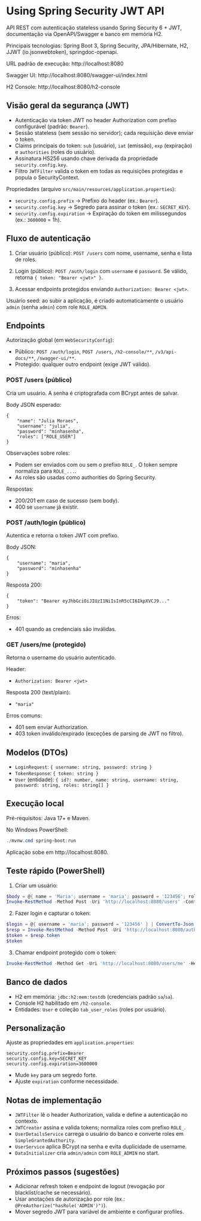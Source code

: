 # Using Spring Security JWT API

API REST com autenticação stateless usando Spring Security 6 + JWT, documentação via OpenAPI/Swagger e banco em memória H2.

Principais tecnologias: Spring Boot 3, Spring Security, JPA/Hibernate, H2, JJWT (io.jsonwebtoken), springdoc-openapi.

URL padrão de execução: http://localhost:8080

Swagger UI: http://localhost:8080/swagger-ui/index.html

H2 Console: http://localhost:8080/h2-console

## Visão geral da segurança (JWT)

- Autenticação via token JWT no header Authorization com prefixo configurável (padrão: `Bearer`).
- Sessão stateless (sem sessão no servidor); cada requisição deve enviar o token.
- Claims principais do token: `sub` (usuário), `iat` (emissão), `exp` (expiração) e `authorities` (roles do usuário).
- Assinatura HS256 usando chave derivada da propriedade `security.config.key`.
- Filtro `JWTFilter` valida o token em todas as requisições protegidas e popula o SecurityContext.

Propriedades (arquivo `src/main/resources/application.properties`):

- `security.config.prefix` → Prefixo do header (ex.: `Bearer`).
- `security.config.key` → Segredo para assinar o token (ex.: `SECRET_KEY`).
- `security.config.expiration` → Expiração do token em milissegundos (ex.: `3600000` = 1h).

## Fluxo de autenticação

1) Criar usuário (público): `POST /users` com nome, username, senha e lista de roles.

2) Login (público): `POST /auth/login` com `username` e `password`. Se válido, retorna `{ token: "Bearer <jwt>" }`.

3) Acessar endpoints protegidos enviando `Authorization: Bearer <jwt>`.

Usuário seed: ao subir a aplicação, é criado automaticamente o usuário `admin` (senha `admin`) com role `ROLE_ADMIN`.

## Endpoints

Autorização global (em `WebSecurityConfig`):

- Público: `POST /auth/login`, `POST /users`, `/h2-console/**`, `/v3/api-docs/**`, `/swagger-ui/**`.
- Protegido: qualquer outro endpoint (exige JWT válido).

### POST /users (público)

Cria um usuário. A senha é criptografada com BCrypt antes de salvar.

Body JSON esperado:

```
{
	"name": "Julia Moraes",
	"username": "julia",
	"password": "minhasenha",
	"roles": ["ROLE_USER"]
}
```

Observações sobre roles:
- Podem ser enviados com ou sem o prefixo `ROLE_`. O token sempre normaliza para `ROLE_...`.
- As roles são usadas como authorities do Spring Security.

Respostas:
- 200/201 em caso de sucesso (sem body).
- 400 se `username` já existir.

### POST /auth/login (público)

Autentica e retorna o token JWT com prefixo.

Body JSON:

```
{
	"username": "maria",
	"password": "minhasenha"
}
```

Resposta 200:

```
{
	"token": "Bearer eyJhbGciOiJIUzI1NiIsInR5cCI6IkpXVCJ9..."
}
```

Erros:
- 401 quando as credenciais são inválidas.

### GET /users/me (protegido)

Retorna o username do usuário autenticado.

Header:
- `Authorization: Bearer <jwt>`

Resposta 200 (text/plain):
- `"maria"`

Erros comuns:
- 401 sem enviar Authorization.
- 403 token inválido/expirado (exceções de parsing de JWT no filtro).

## Modelos (DTOs)

- `LoginRequest`: `{ username: string, password: string }`
- `TokenResponse`: `{ token: string }`
- `User` (entidade): `{ id?: number, name: string, username: string, password: string, roles: string[] }`

## Execução local

Pré-requisitos: Java 17+ e Maven.

No Windows PowerShell:

```powershell
./mvnw.cmd spring-boot:run
```

Aplicação sobe em http://localhost:8080.

## Teste rápido (PowerShell)

1) Criar um usuário:

```powershell
$body = @{ name = 'Maria'; username = 'maria'; password = '123456'; roles = @('ROLE_USER') } | ConvertTo-Json
Invoke-RestMethod -Method Post -Uri 'http://localhost:8080/users' -ContentType 'application/json' -Body $body
```

2) Fazer login e capturar o token:

```powershell
$login = @{ username = 'maria'; password = '123456' } | ConvertTo-Json
$resp = Invoke-RestMethod -Method Post -Uri 'http://localhost:8080/auth/login' -ContentType 'application/json' -Body $login
$token = $resp.token
$token
```

3) Chamar endpoint protegido com o token:

```powershell
Invoke-RestMethod -Method Get -Uri 'http://localhost:8080/users/me' -Headers @{ Authorization = $token }
```

## Banco de dados

- H2 em memória: `jdbc:h2:mem:testdb` (credenciais padrão `sa`/`sa`).
- Console H2 habilitado em `/h2-console`.
- Entidades: `User` e coleção `tab_user_roles` (roles por usuário).

## Personalização

Ajuste as propriedades em `application.properties`:

```
security.config.prefix=Bearer
security.config.key=SECRET_KEY
security.config.expiration=3600000
```

- Mude `key` para um segredo forte.
- Ajuste `expiration` conforme necessidade.

## Notas de implementação

- `JWTFilter` lê o header Authorization, valida e define a autenticação no contexto.
- `JWTCreator` assina e valida tokens; normaliza roles com prefixo `ROLE_`.
- `UserDetailsService` carrega o usuário do banco e converte roles em `SimpleGrantedAuthority`.
- `UserService` aplica BCrypt na senha e evita duplicidade de username.
- `DataInitializer` cria `admin/admin` com `ROLE_ADMIN` no start.

## Próximos passos (sugestões)

- Adicionar refresh token e endpoint de logout (revogação por blacklist/cache se necessário).
- Usar anotações de autorização por role (ex.: `@PreAuthorize("hasRole('ADMIN')")`).
- Mover segredo JWT para variável de ambiente e configurar profiles.

